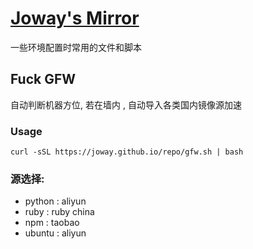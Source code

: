 # [Joway's Mirror](https://github.com/joway/repo)

一些环境配置时常用的文件和脚本

## Fuck GFW

自动判断机器方位, 若在墙内 , 自动导入各类国内镜像源加速

### Usage

    curl -sSL https://joway.github.io/repo/gfw.sh | bash

### 源选择:

- python : aliyun
- ruby : ruby china
- npm : taobao
- ubuntu : aliyun
